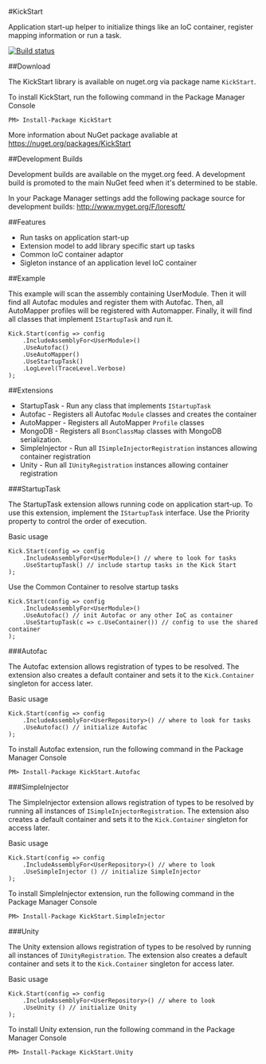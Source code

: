 #KickStart

Application start-up helper to initialize things like an IoC container, register mapping information or run a task.

[![Build status](https://ci.appveyor.com/api/projects/status/lk092y48a2b9f8ys)](https://ci.appveyor.com/project/LoreSoft/kickstart)

##Download

The KickStart library is available on nuget.org via package name `KickStart`.

To install KickStart, run the following command in the Package Manager Console

    PM> Install-Package KickStart
    
More information about NuGet package avaliable at
https://nuget.org/packages/KickStart

##Development Builds


Development builds are available on the myget.org feed.  A development build is promoted to the main NuGet feed when it's determined to be stable. 

In your Package Manager settings add the following package source for development builds:
http://www.myget.org/F/loresoft/

##Features

- Run tasks on application start-up
- Extension model to add library specific start up tasks
- Common IoC container adaptor
- Sigleton instance of an application level IoC container


##Example

This example will scan the assembly containing UserModule.  Then it will find all Autofac modules and register them with Autofac.  Then, all AutoMapper profiles will be registered with Automapper. Finally, it will find all classes that implement `IStartupTask` and run it. 

    Kick.Start(config => config
        .IncludeAssemblyFor<UserModule>()
        .UseAutofac()
		.UseAutoMapper()
		.UseStartupTask()
        .LogLevel(TraceLevel.Verbose)
    );

##Extensions

- StartupTask - Run any class that implements `IStartupTask`
- Autofac - Registers all Autofac `Module` classes and creates the container
- AutoMapper - Registers all AutoMapper `Profile` classes
- MongoDB - Registers all `BsonClassMap` classes with MongoDB serialization.
- SimpleInjector - Run all `ISimpleInjectorRegistration` instances allowing container registration
- Unity - Run all `IUnityRegistration` instances allowing container registration

###StartupTask

The StartupTask extension allows running code on application start-up. To use this extension, implement the `IStartupTask` interface. Use the Priority property to control the order of execution.


Basic usage

    Kick.Start(config => config
        .IncludeAssemblyFor<UserModule>() // where to look for tasks
		.UseStartupTask() // include startup tasks in the Kick Start        
    );

Use the Common Container to resolve startup tasks

    Kick.Start(config => config
        .IncludeAssemblyFor<UserModule>()
        .UseAutofac() // init Autofac or any other IoC as container
		.UseStartupTask(c => c.UseContainer()) // config to use the shared container
    );

###Autofac

The Autofac extension allows registration of types to be resolved.  The extension also creates a default container and sets it to the `Kick.Container` singleton for access later.

Basic usage

    Kick.Start(config => config
        .IncludeAssemblyFor<UserRepository>() // where to look for tasks
		.UseAutofac() // initialize Autofac        
    );

To install Autofac extension, run the following command in the Package Manager Console

    PM> Install-Package KickStart.Autofac

###SimpleInjector 

The SimpleInjector extension allows registration of types to be resolved by running all instances of `ISimpleInjectorRegistration`.  The extension also creates a default container and sets it to the `Kick.Container` singleton for access later.

Basic usage

    Kick.Start(config => config
        .IncludeAssemblyFor<UserRepository>() // where to look
		.UseSimpleInjector () // initialize SimpleInjector         
    );

To install SimpleInjector extension, run the following command in the Package Manager Console

    PM> Install-Package KickStart.SimpleInjector

###Unity 

The Unity extension allows registration of types to be resolved by running all instances of `IUnityRegistration`.  The extension also creates a default container and sets it to the `Kick.Container` singleton for access later.

Basic usage

    Kick.Start(config => config
        .IncludeAssemblyFor<UserRepository>() // where to look
		.UseUnity () // initialize Unity         
    );

To install Unity extension, run the following command in the Package Manager Console

    PM> Install-Package KickStart.Unity

